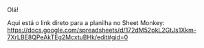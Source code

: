 Olá!

Aqui está o link direto para a planilha no Sheet Monkey: https://docs.google.com/spreadsheets/d/172dM52pkL2GtJs1Xkm-7XrLBE8QPeAkTEg2McxtuBHk/edit#gid=0
